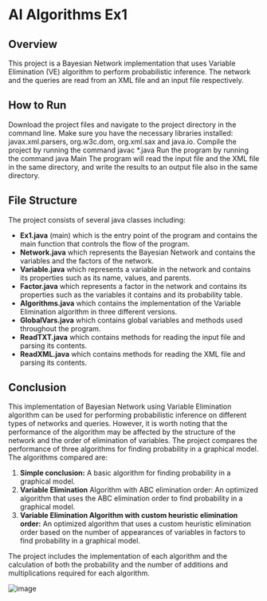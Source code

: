# AI Algorithms Ex1

## Overview
This project is a Bayesian Network implementation that uses Variable Elimination (VE) algorithm to perform probabilistic inference. The network and the queries are read from an XML file and an input file respectively.

## How to Run

Download the project files and navigate to the project directory in the command line.
Make sure you have the necessary libraries installed: javax.xml.parsers, org.w3c.dom, org.xml.sax and java.io.
Compile the project by running the command javac \*.java
Run the program by running the command java Main
The program will read the input file and the XML file in the same directory, and write the results to an output file also in the same directory.

## File Structure
The project consists of several java classes including:

* **Ex1.java** (main) which is the entry point of the program and contains the main function that controls the flow of the program.
* **Network.java** which represents the Bayesian Network and contains the variables and the factors of the network.
* **Variable.java** which represents a variable in the network and contains its properties such as its name, values, and parents.
* **Factor.java** which represents a factor in the network and contains its properties such as the variables it contains and its probability table.
* **Algorithms.java** which contains the implementation of the Variable Elimination algorithm in three different versions.
* **GlobalVars.java** which contains global variables and methods used throughout the program.
* **ReadTXT.java** which contains methods for reading the input file and parsing its contents.
* **ReadXML.java** which contains methods for reading the XML file and parsing its contents.

## Conclusion
This implementation of Bayesian Network using Variable Elimination algorithm can be used for performing probabilistic inference on different types of networks and queries. However, it is worth noting that the performance of the algorithm may be affected by the structure of the network and the order of elimination of variables. The project compares the performance of three algorithms for finding probability in a graphical model. The algorithms compared are:

1. **Simple conclusion:** A basic algorithm for finding probability in a graphical model.
2. **Variable Elimination** Algorithm with ABC elimination order: An optimized algorithm that uses the ABC elimination order to find probability in a graphical model.
3. **Variable Elimination Algorithm with custom heuristic elimination order:** An optimized algorithm that uses a custom heuristic elimination order based on the number of appearances of variables in factors to find probability in a graphical model.

The project includes the implementation of each algorithm and the calculation of both the probability and the number of additions and multiplications required for each algorithm.

![image](https://user-images.githubusercontent.com/97172662/212309618-2d010a2b-56dc-4279-8faf-bb47bd5ae41f.png)


